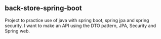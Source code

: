 ## back-store-spring-boot
Project to practice use of java with spring boot, spring jpa and spring security.
I want to make an API using the DTO pattern, JPA, Security and Spring web.

